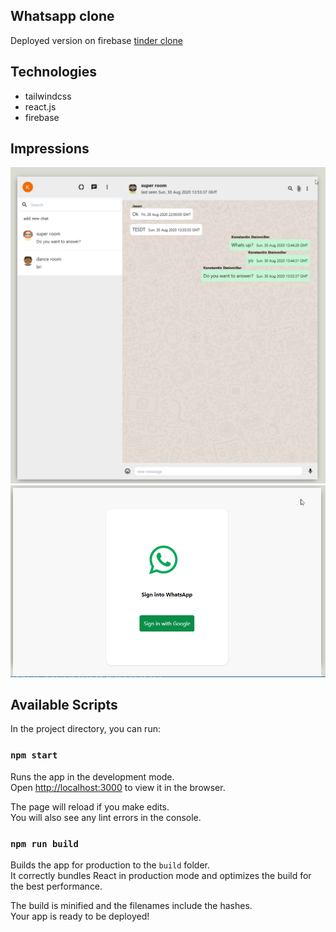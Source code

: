 ## Whatsapp clone

Deployed version on firebase [tinder clone](https://whatsapp-clone-ebe5e.web.app/)

## Technologies
- tailwindcss
- react.js
- firebase

## Impressions

![shiptrack search](https://raw.githubusercontent.com/konstantinsteinmiller/whatsapp-clone/master/images/chat.png)
![shiptrack search](https://raw.githubusercontent.com/konstantinsteinmiller/whatsapp-clone/master/images/signin.png)

## Available Scripts

In the project directory, you can run:

### `npm start`

Runs the app in the development mode.<br />
Open [http://localhost:3000](http://localhost:3000) to view it in the browser.

The page will reload if you make edits.<br />
You will also see any lint errors in the console.

### `npm run build`

Builds the app for production to the `build` folder.<br />
It correctly bundles React in production mode and optimizes the build for the best performance.

The build is minified and the filenames include the hashes.<br />
Your app is ready to be deployed!